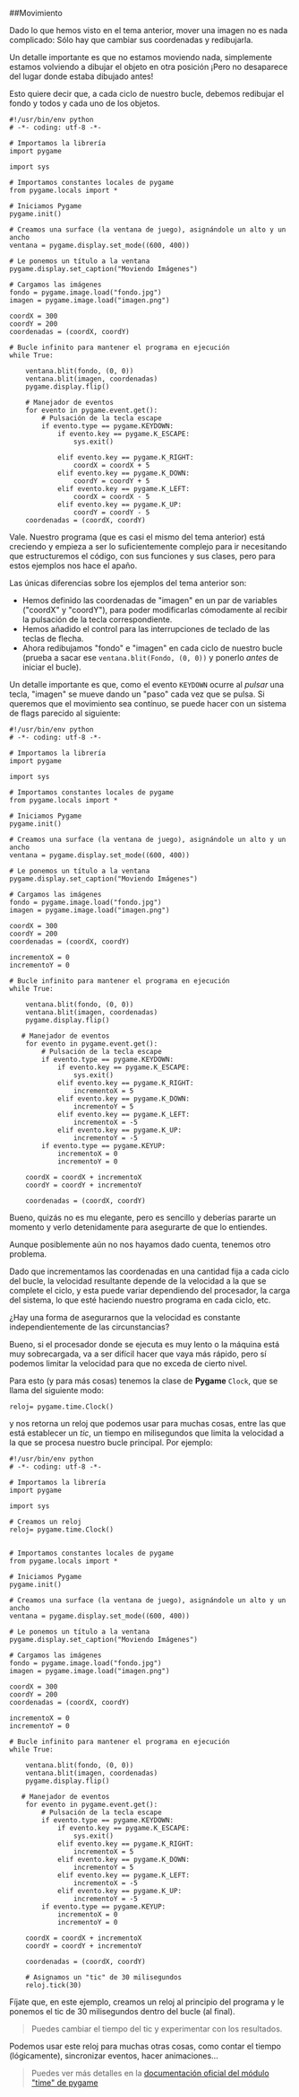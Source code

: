##Movimiento

Dado lo que hemos visto en el tema anterior, mover una imagen no es nada complicado: Sólo hay que cambiar sus coordenadas y redibujarla.

Un detalle importante es que no estamos moviendo nada, simplemente estamos volviendo a dibujar el objeto en otra posición ¡Pero no desaparece del lugar donde estaba dibujado antes!

Esto quiere decir que, a cada ciclo de nuestro bucle, debemos redibujar el fondo y todos y cada uno de los objetos.

```
#!/usr/bin/env python
# -*- coding: utf-8 -*-

# Importamos la librería
import pygame

import sys

# Importamos constantes locales de pygame
from pygame.locals import *

# Iniciamos Pygame
pygame.init()

# Creamos una surface (la ventana de juego), asignándole un alto y un ancho
ventana = pygame.display.set_mode((600, 400))

# Le ponemos un título a la ventana
pygame.display.set_caption("Moviendo Imágenes")

# Cargamos las imágenes
fondo = pygame.image.load("fondo.jpg")
imagen = pygame.image.load("imagen.png")

coordX = 300
coordY = 200
coordenadas = (coordX, coordY)

# Bucle infinito para mantener el programa en ejecución
while True:

    ventana.blit(fondo, (0, 0))
    ventana.blit(imagen, coordenadas)
    pygame.display.flip()

    # Manejador de eventos
    for evento in pygame.event.get():
        # Pulsación de la tecla escape
        if evento.type == pygame.KEYDOWN:
            if evento.key == pygame.K_ESCAPE:
                sys.exit()

            elif evento.key == pygame.K_RIGHT:
                coordX = coordX + 5
            elif evento.key == pygame.K_DOWN:
                coordY = coordY + 5
            elif evento.key == pygame.K_LEFT:
                coordX = coordX - 5
            elif evento.key == pygame.K_UP:
                coordY = coordY - 5
    coordenadas = (coordX, coordY)
```

Vale. Nuestro programa (que es casi el mismo del tema anterior) está creciendo y empieza a ser lo suficientemente complejo para ir necesitando que estructuremos el código, con sus funciones y sus clases, pero para estos ejemplos nos hace el apaño.

Las únicas diferencias sobre los ejemplos del tema anterior son:

* Hemos definido las coordenadas de "imagen" en un par de variables ("coordX" y "coordY"), para poder modificarlas cómodamente al recibir la pulsación de la tecla correspondiente.
* Hemos añadido el control para las interrupciones de teclado de las teclas de flecha.
* Ahora redibujamos "fondo" e "imagen" en cada ciclo de nuestro bucle (prueba a sacar ese `ventana.blit(Fondo, (0, 0))` y ponerlo *antes* de iniciar el bucle).

Un detalle importante es que, como el evento `KEYDOWN` ocurre al *pulsar* una tecla, "imagen" se mueve dando un "paso" cada vez que se pulsa. Si queremos que el movimiento sea contínuo, se puede hacer con un sistema de flags parecido al siguiente:

```
#!/usr/bin/env python
# -*- coding: utf-8 -*-

# Importamos la librería
import pygame

import sys

# Importamos constantes locales de pygame
from pygame.locals import *

# Iniciamos Pygame
pygame.init()

# Creamos una surface (la ventana de juego), asignándole un alto y un ancho
ventana = pygame.display.set_mode((600, 400))

# Le ponemos un título a la ventana
pygame.display.set_caption("Moviendo Imágenes")

# Cargamos las imágenes
fondo = pygame.image.load("fondo.jpg")
imagen = pygame.image.load("imagen.png")

coordX = 300
coordY = 200
coordenadas = (coordX, coordY)

incrementoX = 0
incrementoY = 0

# Bucle infinito para mantener el programa en ejecución
while True:

    ventana.blit(fondo, (0, 0))
    ventana.blit(imagen, coordenadas)
    pygame.display.flip()

   # Manejador de eventos
    for evento in pygame.event.get():
        # Pulsación de la tecla escape
        if evento.type == pygame.KEYDOWN:
            if evento.key == pygame.K_ESCAPE:
                sys.exit()
            elif evento.key == pygame.K_RIGHT:
                incrementoX = 5
            elif evento.key == pygame.K_DOWN:
                incrementoY = 5
            elif evento.key == pygame.K_LEFT:
                incrementoX = -5
            elif evento.key == pygame.K_UP:
                incrementoY = -5
        if evento.type == pygame.KEYUP:
            incrementoX = 0
            incrementoY = 0

    coordX = coordX + incrementoX
    coordY = coordY + incrementoY

    coordenadas = (coordX, coordY)
```
Bueno, quizás no es mu elegante, pero es sencillo y deberías pararte un momento y verlo detenidamente para asegurarte de que lo entiendes.

Aunque posiblemente aún no nos hayamos dado cuenta, tenemos otro problema.

Dado que incrementamos las coordenadas en una cantidad fija a cada ciclo del bucle, la velocidad resultante depende de la velocidad a la que se complete el ciclo, y esta puede variar dependiendo del procesador, la carga del sistema, lo que esté haciendo nuestro programa en cada ciclo, etc.

¿Hay una forma de asegurarnos que la velocidad es constante independientemente de las circunstancias?

Bueno, si el procesador donde se ejecuta es muy lento o la máquina está muy sobrecargada, va a ser difícil hacer que vaya más rápido, pero sí podemos limitar la velocidad para que no exceda de cierto nivel.

Para esto (y para más cosas) tenemos la clase de **Pygame** `Clock`, que se llama del siguiente modo:

```
reloj= pygame.time.Clock()
```

y nos retorna un reloj que podemos usar para muchas cosas, entre las que está establecer un *tic*, un tiempo en milisegundos que limita la velocidad a la que se procesa nuestro bucle principal. Por ejemplo:

```
#!/usr/bin/env python
# -*- coding: utf-8 -*-

# Importamos la librería
import pygame

import sys

# Creamos un reloj
reloj= pygame.time.Clock()


# Importamos constantes locales de pygame
from pygame.locals import *

# Iniciamos Pygame
pygame.init()

# Creamos una surface (la ventana de juego), asignándole un alto y un ancho
ventana = pygame.display.set_mode((600, 400))

# Le ponemos un título a la ventana
pygame.display.set_caption("Moviendo Imágenes")

# Cargamos las imágenes
fondo = pygame.image.load("fondo.jpg")
imagen = pygame.image.load("imagen.png")

coordX = 300
coordY = 200
coordenadas = (coordX, coordY)

incrementoX = 0
incrementoY = 0

# Bucle infinito para mantener el programa en ejecución
while True:

    ventana.blit(fondo, (0, 0))
    ventana.blit(imagen, coordenadas)
    pygame.display.flip()

   # Manejador de eventos
    for evento in pygame.event.get():
        # Pulsación de la tecla escape
        if evento.type == pygame.KEYDOWN:
            if evento.key == pygame.K_ESCAPE:
                sys.exit()
            elif evento.key == pygame.K_RIGHT:
                incrementoX = 5
            elif evento.key == pygame.K_DOWN:
                incrementoY = 5
            elif evento.key == pygame.K_LEFT:
                incrementoX = -5
            elif evento.key == pygame.K_UP:
                incrementoY = -5
        if evento.type == pygame.KEYUP:
            incrementoX = 0
            incrementoY = 0

    coordX = coordX + incrementoX
    coordY = coordY + incrementoY

    coordenadas = (coordX, coordY)

    # Asignamos un "tic" de 30 milisegundos
    reloj.tick(30)
```

Fíjate que, en este ejemplo, creamos un reloj al principio del programa y le ponemos el tic de 30 milisegundos dentro del bucle (al final).

> Puedes cambiar el tiempo del tic y experimentar con los resultados.

Podemos usar este reloj para muchas otras cosas, como contar el tiempo (lógicamente), sincronizar eventos, hacer animaciones...

> Puedes ver más detalles en la [documentación oficial del módulo "time" de pygame](http://www.pygame.org/docs/ref/time.html)
